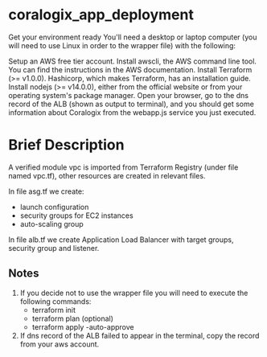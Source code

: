 # coralogix_app_deployment
Get your environment ready
You'll need a desktop or laptop computer (you will need to use Linux in order to the wrapper file) with the following:

Setup an AWS free tier account.
Install awscli, the AWS command line tool. You can find the instructions in the AWS documentation.
Install Terraform (>= v1.0.0). Hashicorp, which makes Terraform, has an installation guide.
Install nodejs (>= v14.0.0), either from the official website or from your operating system's package manager.
Open your browser, go to the dns record of the ALB (shown as output to terminal), and you should get some information about Coralogix from the webapp.js service you just executed.

# Brief Description

A verified module vpc is imported from Terraform Registry (under file named vpc.tf), other resources are created in relevant files.

In file asg.tf we create:

* launch configuration
* security groups for EC2 instances
* auto-scaling group

In file alb.tf we create Application Load Balancer with target groups, security group and listener.


## Notes
1. If you decide not to use the wrapper file you will need to execute the following commands:
    * terraform init
    * terraform plan (optional)
    * terraform apply -auto-approve
2. If dns record of the ALB failed to appear in the terminal, copy the record from your aws account.
